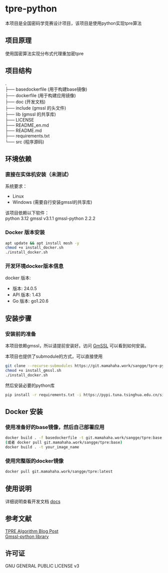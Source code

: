 # tpre-python

本项目是全国密码学竞赛设计项目，该项目是使用python实现tpre算法

## 项目原理

使用国密算法实现分布式代理重加密tpre

## 项目结构

.  
├── basedockerfile (用于构建base镜像)  
├── dockerfile (用于构建应用镜像)  
├── doc (开发文档)  
├── include (gmssl 的头文件)  
├── lib (gmssl 的共享库)  
├── LICENSE  
├── README_en.md  
├── README.md  
├── requirements.txt  
└── src (程序源码)

## 环境依赖

### 直接在实体机安装（未测试）

系统要求：

- Linux
- Windows (需要自行安装gmssl的共享库)

该项目依赖以下软件：  
python 3.12
gmssl v3.1.1
gmssl-python 2.2.2

### Docker 版本安装

```bash
apt update && apt install mosh -y
chmod +x install_docker.sh
./install_docker.sh
```

### 开发环境docker版本信息

docker 版本:

- 版本: 24.0.5
- API 版本: 1.43
- Go 版本: go1.20.6

## 安装步骤

### 安装前的准备

本项目依赖gmssl，所以请提前安装好。访问 [GmSSL](https://github.com/guanzhi/GmSSL) 可以看到如何安装。

本项目也提供了submodule的方式，可以直接使用

```bash
git clone --recurse-submodules https://git.mamahaha.work/sangge/tpre-python.git
chmod +x install_gmssl.sh
./install_docker.sh
```

然后安装必要的python库

```bash
pip install -r requirements.txt -i https://pypi.tuna.tsinghua.edu.cn/simple
```

## Docker 安装

### 使用准备好的base镜像，然后自己部署应用

```bash
docker build . -f basedockerfile -t git.mamahaha.work/sangge/tpre:base
(或者 docker pull git.mamahaha.work/sangge/tpre:base)
docker build . -t your_image_name
```

### 使用完整版的docker镜像

```bash
docker pull git.mamahaha.work/sangge/tpre:latest
```

## 使用说明

详细说明查看开发文档 [docs](doc/README_app_en.md)

## 参考文献

[TPRE Algorithm Blog Post](https://www.cnblogs.com/pam-sh/p/17364656.html#tprelib%E7%AE%97%E6%B3%95)  
[Gmssl-python library](https://github.com/GmSSL/GmSSL-Python)

## 许可证

GNU GENERAL PUBLIC LICENSE v3
